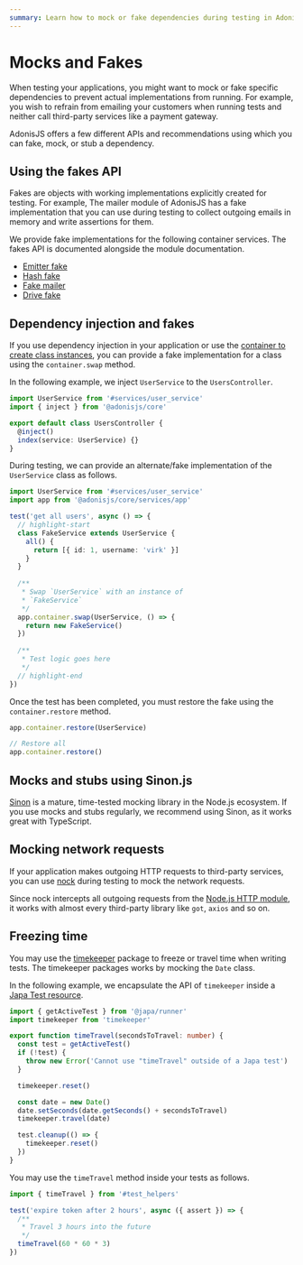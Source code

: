 ```yaml
---
summary: Learn how to mock or fake dependencies during testing in AdonisJS.
---
```


# Mocks and Fakes

When testing your applications, you might want to mock or fake specific dependencies to prevent actual implementations from running. For example, you wish to refrain from emailing your customers when running tests and neither call third-party services like a payment gateway.

AdonisJS offers a few different APIs and recommendations using which you can fake, mock, or stub a dependency.

## Using the fakes API

Fakes are objects with working implementations explicitly created for testing. For example, The mailer module of AdonisJS has a fake implementation that you can use during testing to collect outgoing emails in memory and write assertions for them.

We provide fake implementations for the following container services. The fakes API is documented alongside the module documentation.

- [Emitter fake](../digging_deeper/emitter.md#faking-events-during-tests)
- [Hash fake](../security/hashing.md#faking-hash-service-during-tests)
- [Fake mailer](../digging_deeper/mail.md#fake-mailer)
- [Drive fake](../digging_deeper/drive.md#faking-disks)

## Dependency injection and fakes

If you use dependency injection in your application or use the [container to create class instances](../concepts/dependency_injection.md), you can provide a fake implementation for a class using the `container.swap` method.

In the following example, we inject `UserService` to the `UsersController`.

```ts
import UserService from '#services/user_service'
import { inject } from '@adonisjs/core'

export default class UsersController {
  @inject()
  index(service: UserService) {}
}
```

During testing, we can provide an alternate/fake implementation of the `UserService` class as follows.

```ts
import UserService from '#services/user_service'
import app from '@adonisjs/core/services/app'

test('get all users', async () => {
  // highlight-start
  class FakeService extends UserService {
    all() {
      return [{ id: 1, username: 'virk' }]
    }
  }
  
  /**
   * Swap `UserService` with an instance of
   * `FakeService`
   */  
  app.container.swap(UserService, () => {
    return new FakeService()
  })
  
  /**
   * Test logic goes here
   */
  // highlight-end
})
```

Once the test has been completed, you must restore the fake using the `container.restore` method.

```ts
app.container.restore(UserService)

// Restore all
app.container.restore()
```

## Mocks and stubs using Sinon.js

[Sinon](https://sinonjs.org/#get-started) is a mature, time-tested mocking library in the Node.js ecosystem. If you use mocks and stubs regularly, we recommend using Sinon, as it works great with TypeScript.

## Mocking network requests

If your application makes outgoing HTTP requests to third-party services, you can use [nock](https://github.com/nock/nock) during testing to mock the network requests.

Since nock intercepts all outgoing requests from the [Node.js HTTP module](https://nodejs.org/dist/latest-v20.x/docs/api/http.html#class-httpclientrequest), it works with almost every third-party library like `got`, `axios` and so on.

## Freezing time
You may use the [timekeeper](https://www.npmjs.com/package/timekeeper) package to freeze or travel time when writing tests. The timekeeper packages works by mocking the `Date` class.

In the following example, we encapsulate the API of `timekeeper` inside a [Japa Test resource](https://japa.dev/docs/test-resources).

```ts
import { getActiveTest } from '@japa/runner'
import timekeeper from 'timekeeper'

export function timeTravel(secondsToTravel: number) {
  const test = getActiveTest()
  if (!test) {
    throw new Error('Cannot use "timeTravel" outside of a Japa test')
  }

  timekeeper.reset()

  const date = new Date()
  date.setSeconds(date.getSeconds() + secondsToTravel)
  timekeeper.travel(date)

  test.cleanup(() => {
    timekeeper.reset()
  })
}
```

You may use the `timeTravel` method inside your tests as follows.

```ts
import { timeTravel } from '#test_helpers'

test('expire token after 2 hours', async ({ assert }) => {
  /**
   * Travel 3 hours into the future
   */
  timeTravel(60 * 60 * 3)
})
```
